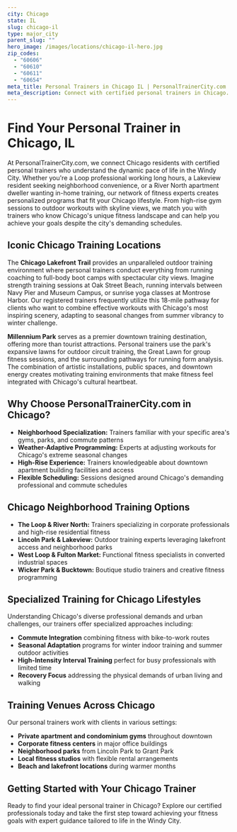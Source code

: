 ```yaml
---
city: Chicago
state: IL
slug: chicago-il
type: major_city
parent_slug: ""
hero_image: /images/locations/chicago-il-hero.jpg
zip_codes:
  - "60606"
  - "60610"
  - "60611"
  - "60654"
meta_title: Personal Trainers in Chicago IL | PersonalTrainerCity.com
meta_description: Connect with certified personal trainers in Chicago. Find fitness coaches for one-on-one training in gyms, homes, or iconic outdoor locations throughout Chicago neighborhoods.
---
```


# Find Your Personal Trainer in Chicago, IL

At PersonalTrainerCity.com, we connect Chicago residents with certified personal trainers who understand the dynamic pace of life in the Windy City. Whether you're a Loop professional working long hours, a Lakeview resident seeking neighborhood convenience, or a River North apartment dweller wanting in-home training, our network of fitness experts creates personalized programs that fit your Chicago lifestyle. From high-rise gym sessions to outdoor workouts with skyline views, we match you with trainers who know Chicago's unique fitness landscape and can help you achieve your goals despite the city's demanding schedules.

## Iconic Chicago Training Locations

The **Chicago Lakefront Trail** provides an unparalleled outdoor training environment where personal trainers conduct everything from running coaching to full-body boot camps with spectacular city views. Imagine strength training sessions at Oak Street Beach, running intervals between Navy Pier and Museum Campus, or sunrise yoga classes at Montrose Harbor. Our registered trainers frequently utilize this 18-mile pathway for clients who want to combine effective workouts with Chicago's most inspiring scenery, adapting to seasonal changes from summer vibrancy to winter challenge.

**Millennium Park** serves as a premier downtown training destination, offering more than tourist attractions. Personal trainers use the park's expansive lawns for outdoor circuit training, the Great Lawn for group fitness sessions, and the surrounding pathways for running form analysis. The combination of artistic installations, public spaces, and downtown energy creates motivating training environments that make fitness feel integrated with Chicago's cultural heartbeat.

## Why Choose PersonalTrainerCity.com in Chicago?

*   **Neighborhood Specialization:** Trainers familiar with your specific area's gyms, parks, and commute patterns
*   **Weather-Adaptive Programming:** Experts at adjusting workouts for Chicago's extreme seasonal changes
*   **High-Rise Experience:** Trainers knowledgeable about downtown apartment building facilities and access
*   **Flexible Scheduling:** Sessions designed around Chicago's demanding professional and commute schedules

## Chicago Neighborhood Training Options

- **The Loop & River North:** Trainers specializing in corporate professionals and high-rise residential fitness
- **Lincoln Park & Lakeview:** Outdoor training experts leveraging lakefront access and neighborhood parks
- **West Loop & Fulton Market:** Functional fitness specialists in converted industrial spaces
- **Wicker Park & Bucktown:** Boutique studio trainers and creative fitness programming

## Specialized Training for Chicago Lifestyles

Understanding Chicago's diverse professional demands and urban challenges, our trainers offer specialized approaches including:

*   **Commute Integration** combining fitness with bike-to-work routes
*   **Seasonal Adaptation** programs for winter indoor training and summer outdoor activities
*   **High-Intensity Interval Training** perfect for busy professionals with limited time
*   **Recovery Focus** addressing the physical demands of urban living and walking

## Training Venues Across Chicago

Our personal trainers work with clients in various settings:
- **Private apartment and condominium gyms** throughout downtown
- **Corporate fitness centers** in major office buildings
- **Neighborhood parks** from Lincoln Park to Grant Park
- **Local fitness studios** with flexible rental arrangements
- **Beach and lakefront locations** during warmer months

## Getting Started with Your Chicago Trainer

Ready to find your ideal personal trainer in Chicago? Explore our certified professionals today and take the first step toward achieving your fitness goals with expert guidance tailored to life in the Windy City.